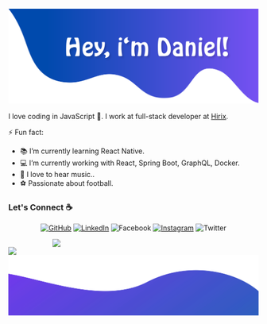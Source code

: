 ![alt text](./topp.png)

I love coding in JavaScript :snake:. I work at full-stack developer at [Hirix](https://hirix.com.br/).

<!--
**sisodiya2421/sisodiya2421** is a ✨ _special_ ✨ repository because its `README.md` (this file) appears on your GitHub profile.

Here are some ideas to get you started:

- 🔭 I’m currently working on ...
- 🌱 I’m currently learning ...
- 👯 I’m looking to collaborate on ...
- 🤔 I’m looking for help with ...
- 💬 Ask me about ...
- 📫 How to reach me: ...
- 😄 Pronouns: ...
- ⚡ Fun fact: ...
-->

⚡ Fun fact:
- 📚 I’m currently learning React Native.
- 💻 I’m currently working with React, Spring Boot, GraphQL, Docker.
- :musical_note: I love to hear music..
- :soccer: Passionate about football.


### Let's Connect :coffee:
<p align="center">
	<a href="https://github.com/danieljoose"><img src="https://img.icons8.com/bubbles/50/000000/github.png" alt="GitHub"/></a>
	<a href="https://www.linkedin.com/in/daanieljoose/"><img src="https://img.icons8.com/bubbles/50/000000/linkedin.png" alt="LinkedIn"/></a>
	<img src="https://img.icons8.com/bubbles/50/000000/facebook-new.png" alt="Facebook"/></a>
	<a href="https://www.instagram.com/daanieljose/"><img src="https://img.icons8.com/bubbles/50/000000/instagram.png" alt="Instagram"/></a>
	<img src="https://img.icons8.com/bubbles/50/000000/twitter.png" alt="Twitter"/></a>
</p>



<a href="https://github.com/anuraghazra/github-readme-stats">
  <img align="right" width="415" src="https://github-readme-stats.vercel.app/api?username=danieljoose&count_private=true&show_icons=true&theme=dracula" />
</a>

<a href="https://github.com/anuraghazra/convoychat">
  <img align="left" width="350" src="https://github-readme-stats.vercel.app/api/top-langs/?username=danieljoose&layout=compact&theme=dracula" />
</a>




![alt text](./bottom.svg)

